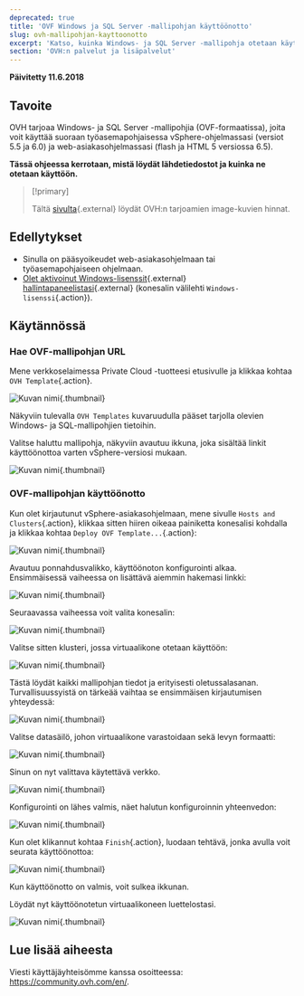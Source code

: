 ```yaml
---
deprecated: true
title: 'OVF Windows ja SQL Server -mallipohjan käyttöönotto'
slug: ovh-mallipohjan-kayttoonotto
excerpt: 'Katso, kuinka Windows- ja SQL Server -mallipohja otetaan käyttöön'
section: 'OVH:n palvelut ja lisäpalvelut'
---
```


**Päivitetty 11.6.2018**

## Tavoite

OVH tarjoaa Windows- ja SQL Server -mallipohjia (OVF-formaatissa), joita voit käyttää suoraan työasemapohjaisessa vSphere-ohjelmassasi (versiot 5.5 ja 6.0) ja web-asiakasohjelmassasi (flash ja HTML 5 versiossa 6.5).

**Tässä ohjeessa kerrotaan, mistä löydät lähdetiedostot ja kuinka ne otetaan käyttöön.**

> [!primary]
> 
> Tältä [sivulta](https://www.ovh-hosting.fi/private-cloud/lisapalvelut/kuvat-lisenssit.xml){.external} löydät OVH:n tarjoamien image-kuvien hinnat.
>

## Edellytykset

- Sinulla on pääsyoikeudet web-asiakasohjelmaan tai työasemapohjaiseen ohjelmaan.
- [Olet aktivoinut Windows-lisenssit](https://www.ovh-hosting.fi/private-cloud/lisapalvelut/kuvat-lisenssit.xml#Windows){.external} [hallintapaneelistasi](https://www.ovh.com/auth/?action=gotomanager){.external} (konesalin välilehti `Windows-lisenssi`{.action}). 


## Käytännössä

### Hae OVF-mallipohjan URL

Mene verkkoselaimessa Private Cloud -tuotteesi etusivulle ja klikkaa kohtaa `OVH Template`{.action}.

![Kuvan nimi](images/gatewayssl.png){.thumbnail}

Näkyviin tulevalla `OVH Templates` kuvaruudulla pääset tarjolla olevien Windows- ja SQL-mallipohjien tietoihin. 

Valitse haluttu mallipohja, näkyviin avautuu ikkuna, joka sisältää linkit käyttöönottoa varten vSphere-versiosi mukaan.

![Kuvan nimi](images/copylink.png){.thumbnail}


### OVF-mallipohjan käyttöönotto

Kun olet kirjautunut vSphere-asiakasohjelmaan, mene sivulle `Hosts and Clusters`{.action}, klikkaa sitten hiiren oikeaa painiketta konesalisi kohdalla ja klikkaa kohtaa `Deploy OVF Template...`{.action}:

![Kuvan nimi](images/selectdeploy.png){.thumbnail}

Avautuu ponnahdusvalikko, käyttöönoton konfigurointi alkaa. Ensimmäisessä vaiheessa on lisättävä aiemmin hakemasi linkki:

![Kuvan nimi](images/puturl.png){.thumbnail}

Seuraavassa vaiheessa voit valita konesalin:

![Kuvan nimi](images/selectdatacenter.png){.thumbnail}

Valitse sitten klusteri, jossa virtuaalikone otetaan käyttöön:

![Kuvan nimi](images/selectcluster.png){.thumbnail}

Tästä löydät kaikki mallipohjan tiedot ja erityisesti oletussalasanan. Turvallisuussyistä on tärkeää vaihtaa se ensimmäisen kirjautumisen yhteydessä:

![Kuvan nimi](images/detailstemplate.png){.thumbnail}

Valitse datasäilö, johon virtuaalikone varastoidaan sekä levyn formaatti:

![Kuvan nimi](images/selectdatastore.png){.thumbnail}

Sinun on nyt valittava käytettävä verkko.

![Kuvan nimi](images/selectnetwork.png){.thumbnail}

Konfigurointi on lähes valmis, näet halutun konfiguroinnin yhteenvedon:

![Kuvan nimi](images/resume.png){.thumbnail}

Kun olet klikannut kohtaa `Finish`{.action}, luodaan tehtävä, jonka avulla voit seurata käyttöönottoa:

![Kuvan nimi](images/startdeploy.png){.thumbnail}

Kun käyttöönotto on valmis, voit sulkea ikkunan.

Löydät nyt käyttöönotetun virtuaalikoneen luettelostasi.

![Kuvan nimi](images/inventory.png){.thumbnail}


## Lue lisää aiheesta

Viesti käyttäjäyhteisömme kanssa osoitteessa: <https://community.ovh.com/en/>.